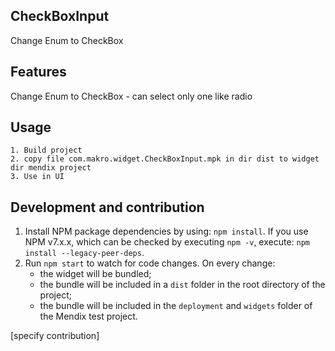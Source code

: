 ## CheckBoxInput

Change Enum to CheckBox

## Features

Change Enum to CheckBox - can select only one like radio

## Usage

    1. Build project
    2. copy file com.makro.widget.CheckBoxInput.mpk in dir dist to widget dir mendix project
    3. Use in UI

<!-- ## Demo project
[link to sandbox] -->

<!-- ## Issues, suggestions and feature requests
[link to GitHub issues] -->

## Development and contribution

1. Install NPM package dependencies by using: `npm install`. If you use NPM v7.x.x, which can be checked by executing
   `npm -v`, execute: `npm install --legacy-peer-deps`.
1. Run `npm start` to watch for code changes. On every change:
    - the widget will be bundled;
    - the bundle will be included in a `dist` folder in the root directory of the project;
    - the bundle will be included in the `deployment` and `widgets` folder of the Mendix test project.

[specify contribution]
